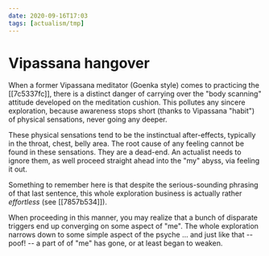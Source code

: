 ```yaml
---
date: 2020-09-16T17:03
tags: [actualism/tmp]
---
```


# Vipassana hangover

When a former Vipassana meditator (Goenka style) comes to practicing the [[7c5337fc]], there is a distinct danger of carrying over the "body scanning" attitude developed on the meditation cushion. This pollutes any sincere exploration, because awareness stops short (thanks to Vipassana "habit") of physical sensations, never going any deeper.

These physical sensations tend to be the instinctual after-effects, typically in the throat, chest, belly area. The root cause of any feeling cannot be found in these sensations. They are a dead-end. An actualist needs to ignore them, as well proceed straight ahead into the "my" abyss, via feeling it out.

Something to remember here is that despite the serious-sounding phrasing of that last sentence, this whole exploration business is actually rather *effortless* (see [[7857b534]]). 

When proceeding in this manner, you may realize that a bunch of disparate triggers end up converging on some aspect of "me". The whole exploration narrows down to some simple aspect of the psyche ... and just like that -- poof! -- a part of of "me" has gone, or at least began to weaken.